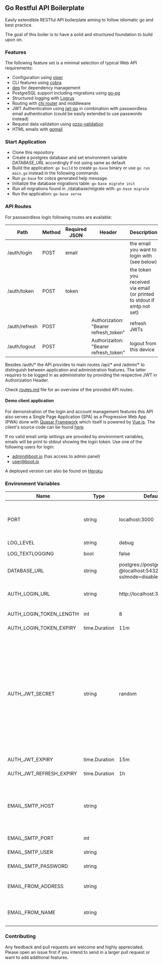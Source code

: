 
## Go Restful API Boilerplate

Easily extendible RESTful API boilerplate aiming to follow idiomatic go and best practice.

The goal of this boiler is to have a solid and structured foundation to build upon on.

### Features
The following feature set is a minimal selection of typical Web API requirements:

- Configuration using [viper](https://github.com/spf13/viper)
- CLI features using [cobra](https://github.com/spf13/cobra)
- [dep](https://github.com/golang/dep) for dependency management
- PostgreSQL support including migrations using [go-pg](https://github.com/go-pg/pg)
- Structured logging with [Logrus](https://github.com/sirupsen/logrus)
- Routing with [chi router](https://github.com/go-chi/chi) and middleware
- JWT Authentication using [jwt-go](https://github.com/dgrijalva/jwt-go) in combination with passwordless email authentication (could be easily extended to use passwords instead)
- Request data validation using [ozzo-validation](https://github.com/go-ozzo/ozzo-validation)
- HTML emails with [gomail](https://github.com/go-gomail/gomail)

### Start Application
- Clone this repository
- Create a postgres database and set environment variable *DATABASE_URL* accordingly if not using same as default
- Build the application: ```go build``` to create ```go-base``` binary or use ```go run main.go``` instead in the following commands
- Run ```go-base``` for cobra generated help message.
- Initialize the database migrations table: ```go-base migrate init```
- Run all migrations found in ./database/migrate with: ```go-base migrate```
- Run the application: ```go-base serve```

### API Routes

For passwordless login following routes are available:

Path | Method | Required JSON | Header | Description
---|---|---|---|---
/auth/login | POST | email | | the email you want to login with (see below)
/auth/token | POST | token | | the token you received via email (or printed to stdout if smtp not set)
/auth/refresh | POST | | Authorization: "Bearer refresh_token" | refresh JWTs
/auth/logout | POST | | Authorizaiton: "Bearer refresh_token" | logout from this device

Besides /auth/* the API provides to main routes /api/* and /admin/* to distinguish between application and administration features. The latter requires to be logged in as administrator by providing the respective JWT in Authorization Header.

Check [routes.md](routes.md) file for an overview of the provided API routes.

#### Demo client application
For demonstration of the login and account management features this API also serves a Single Page Application (SPA) as a Progressive Web App (PWA) done with [Quasar Framework](http://quasar-framework.org) which itself is powered by [Vue.js](https://vuejs.org). The client's source code can be found [here](https://github.com/dhax/go-base-client).

If no valid email smtp settings are provided by environment variables, emails will be print to stdout showing the login token. Use one of the following users for login:
- admin@boot.io (has access to admin panel)
- user@boot.io

A deployed version can also be found on [Heroku](https://govue.herokuapp.com)

### Environment Variables

Name | Type | Default | Description
---|---|---|---
PORT | string | localhost:3000 | http address (accepts also port number only for heroku compability)  
LOG_LEVEL | string | debug | log level
LOG_TEXTLOGGING | bool | false | defaults to json logging
DATABASE_URL | string | postgres://postgres:postgres<br>@localhost:5432/gobase?sslmode=disable | PostgreSQL connection string
AUTH_LOGIN_URL | string | http://localhost:3000/login | client login url as sent in login token email
AUTH_LOGIN_TOKEN_LENGTH | int | 8 | length of login token
AUTH_LOGIN_TOKEN_EXPIRY | time.Duration | 11m | login token expiry
AUTH_JWT_SECRET | string | random | jwt sign and verify key - value "random" creates random 32 char secret at startup (and automatically invalidates existing tokens on app restarts, so during dev you might want to set a fixed value here)
AUTH_JWT_EXPIRY | time.Duration | 15m | jwt access token expiry
AUTH_JWT_REFRESH_EXPIRY | time.Duration | 1h | jwt refresh token expiry
EMAIL_SMTP_HOST | string || email smtp host (if set and connection can't be established then app exits)
EMAIL_SMTP_PORT | int || email smtp port
EMAIL_SMTP_USER | string || email smtp username
EMAIL_SMTP_PASSWORD | string || email smtp password
EMAIL_FROM_ADDRESS | string || from address used in sending emails
EMAIL_FROM_NAME | string || from name used in sending emails

### Contributing

Any feedback and pull requests are welcome and highly appreciated. Please open an issue first if you intend to send in a larger pull request or want to add additional features.